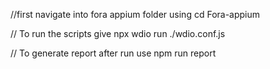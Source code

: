 //first  navigate into fora appium folder using cd Fora-appium


// To run the scripts give npx wdio run ./wdio.conf.js


// To generate report after run use npm run report
